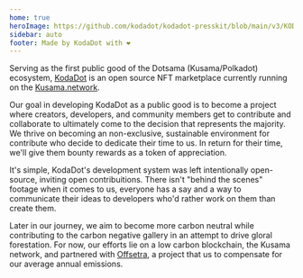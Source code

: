 ```yaml
---
home: true
heroImage: https://github.com/kodadot/kodadot-presskit/blob/main/v3/KODA_v3.png?raw=true
sidebar: auto
footer: Made by KodaDot with ❤️
---
```

Serving as the first public good of the Dotsama (Kusama/Polkadot) ecosystem, [KodaDot](https://kodadot.xyz) is an open source NFT marketplace currently running on the [Kusama.network](https://kusama.network). 

Our goal in developing KodaDot as a public good is to become a project where creators, developers, and community members get to contribute and collaborate to ultimately come to the decision that represents the majority. We thrive on becoming an non-exclusive, sustainable environment for contribute who decide to dedicate their time to us. In return for their time, we'll give them bounty rewards as a token of appreciation.  

It's simple, KodaDot's development system was left intentionally open-source, inviting open contribuitions. There isn't "behind the scenes" footage when it comes to us, everyone has a say and a way to communicate their ideas to developers who'd rather work on them than create them.

Later in our journey, we aim to become more carbon neutral while contributing to the carbon negative gallery in an attempt to drive gloral forestation. For now, our efforts lie on a low carbon blockchain, the Kusama network, and partnered with [Offsetra](https://offsetra.com/), a project that us to compensate for our average annual emissions.

